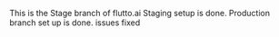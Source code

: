 This is the Stage branch of flutto.ai
Staging setup is done.
Production branch set up is done.
issues fixed